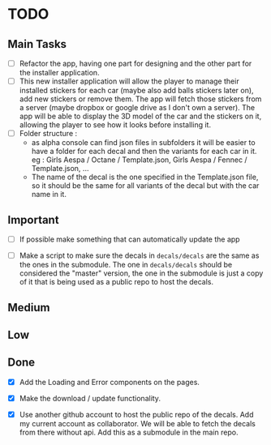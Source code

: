 # TODO

## Main Tasks

- [ ] Refactor the app, having one part for designing and the other part for the installer application.
- [ ] This new installer application will allow the player to manage their installed stickers for each car (maybe also add balls stickers later on), add new stickers or remove them. The app will fetch those stickers from a server (maybe dropbox or google drive as I don't own a server). The app will be able to display the 3D model of the car and the stickers on it, allowing the player to see how it looks before installing it.
- [ ] Folder structure : 
  - as alpha console can find json files in subfolders it will be easier to have a folder for each decal and then the variants for each car in it. eg : Girls Aespa / Octane / Template.json, Girls Aespa / Fennec / Template.json, ...
  - The name of the decal is the one specified in the Template.json file, so it should be the same for all variants of the decal but with the car name in it.

## Important

- [ ] If possible make something that can automatically update the app

- [ ] Make a script to make sure the decals in `decals/decals` are the same as the ones in the submodule. The one in `decals/decals` should be considered the "master" version, the one in the submodule is just a copy of it that is being used as a public repo to host the decals.

## Medium

## Low

## Done
- [X] Add the Loading and Error components on the pages.
- [X] Make the download / update functionality.

- [X] Use another github account to host the public repo of the decals. Add my current account as collaborator. We will be able to fetch the decals from there without api. Add this as a submodule in the main repo.